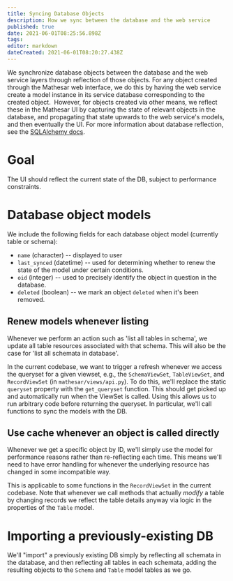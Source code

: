 ```yaml
---
title: Syncing Database Objects
description: How we sync between the database and the web service
published: true
date: 2021-06-01T08:25:56.898Z
tags: 
editor: markdown
dateCreated: 2021-06-01T08:20:27.438Z
---
```


We synchronize database objects between the database and the web service layers through reflection of those objects. For any object created through the Mathesar web interface, we do this by having the web service create a model instance in its service database corresponding to the created object.  However, for objects created via other means, we reflect these in the Mathesar UI by capturing the state of relevant objects in the database, and propagating that state upwards to the web service's models, and then eventually the UI. For more information about database reflection, see the [SQLAlchemy docs](https://docs.sqlalchemy.org/en/14/core/reflection.html).

# Goal

The UI should reflect the current state of the DB, subject to performance constraints.

# Database object models

We include the following fields for each database object model (currently table or schema):

- `name` (character) -- displayed to user
- `last_synced` (datetime) -- used for determining whether to renew the state of the model under certain conditions.
- `oid` (integer) -- used to precisely identify the object in question in the database.
- `deleted` (boolean) -- we mark an object `deleted` when it's been removed.

## Renew models whenever listing

Whenever we perform an action such as 'list all tables in schema', we update all table resources associated with that schema. This will also be the case for 'list all schemata in database'.

In the current codebase, we want to trigger a refresh whenever we access the queryset for a given viewset, e.g., the `SchemaViewSet`, `TableViewSet`, and `RecordViewSet` (in `mathesar/views/api.py`). To do this, we'll replace the static `queryset` property with the `get_queryset` function. This should get picked up and automatically run when the ViewSet is called. Using this allows us to run arbitrary code before returning the queryset. In particular, we'll call functions to sync the models with the DB.

## Use cache whenever an object is called directly

Whenever we get a specific object by ID, we'll simply use the model for performance reasons rather than re-reflecting each time. This means we'll need to have error handling for whenever the underlying resource has changed in some incompatible way.

This is applicable to some functions in the `RecordViewSet` in the current codebase. Note that whenever we call methods that actually _modify_ a table by changing records we reflect the table details anyway via logic in the properties of the `Table` model.

# Importing a previously-existing DB

We'll "import" a previously existing DB simply by reflecting all schemata in the database, and then reflecting all tables in each schemata, adding the resulting objects to the `Schema` and `Table` model tables as we go.
